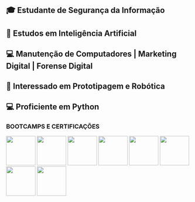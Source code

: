 ## 🎓 Estudante de Segurança da Informação

## 🧠 Estudos em Inteligência Artificial

## 💻 Manutenção de Computadores | Marketing Digital | Forense Digital

## 🤖 Interessado em Prototipagem e Robótica

## 💻 Proficiente em Python

### **BOOTCAMPS E CERTIFICAÇÕES**

<img src="https://hermes.dio.me/tracks/e0b4ad51-a4c7-4e61-a683-c04f6d376e9c.png" height="80"></a>
<img src="https://hermes.dio.me/tracks/2a3a2d2b-7de7-457c-b4df-dcd327eae9eb.png" height="80"></a>
<img src="https://hermes.dio.me/tracks/b963115b-65fc-470b-b87b-e988251b8a21.png" height="80"></a>
<img src="https://hermes.dio.me/tracks/b19308ff-9431-48e9-9c7b-5cf01dd5ec24.png" height="80"></a>
<img src="https://hermes.dio.me/tracks/b092559f-ec20-4401-83e5-d98b6278b7b1.png" height="80"></a>
<img src="https://hermes.dio.me/tracks/f7103da6-32cf-46a4-be1c-c97067534355.png" height="80"></a>
<img src="https://hermes.dio.me/tracks/0136518c-68d6-4198-bdbe-6d982c3a1261.png" height="80"></a>
<img src="https://hermes.dio.me/tracks/aa71615b-e701-4cec-bb64-71ba6974c5fe.png" height="80"></a>


<!---
CyborgMx2024/CyborgMx2024 is a ✨ special ✨ repository because its `README.md` (this file) appears on your GitHub profile.
You can click the Preview link to take a look at your changes.
--->
